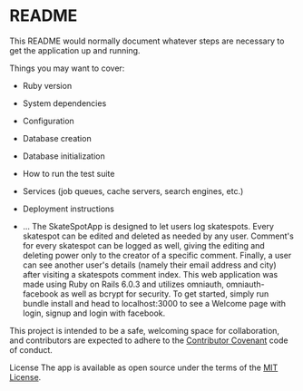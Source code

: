 # README

This README would normally document whatever steps are necessary to get the
application up and running.

Things you may want to cover:

* Ruby version

* System dependencies

* Configuration

* Database creation

* Database initialization

* How to run the test suite

* Services (job queues, cache servers, search engines, etc.)

* Deployment instructions

* ...
The SkateSpotApp is designed to let users log skatespots. Every skatespot can be edited and deleted as needed by any user. Comment's for every skatespot can be logged as well, giving the editing and deleting power only to the creator of a specific comment. Finally, a user can see another user's details (namely their email address and city) after visiting a skatespots comment index.
This web application was made using Ruby on Rails 6.0.3 and utilizes omniauth, omniauth-facebook as well as bcrypt for security. To get started, simply run bundle install and head to localhost:3000 to see a Welcome page with login, signup and login with facebook. 

This project is intended to be a safe, welcoming space for collaboration, and contributors are expected to adhere to the [Contributor Covenant](https://github.com/dannyd4315/worlds-best-restaurants-cli-gem/blob/master/contributor-covenant.org) code of conduct.

License
The app is available as open source under the terms of the [MIT License](http://opensource.org/licenses/MIT).